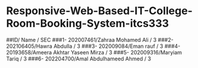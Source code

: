 # Responsive-Web-Based-IT-College-Room-Booking-System-itcs333
##ID/ Name / SEC
###1- 202007461/Zahraa Mohamed Ali / 3
###2- 202106405/Hawra Abdulla / 3
###3- 202009084/Eman rauf / 3
###4- 20193658/Ameera Akhtar Yaseen Mirza / 3
###5- 202009316/Maryiam Tariq / 3
###6- 202204700/Amal Abdulhameed Ahmed / 3
